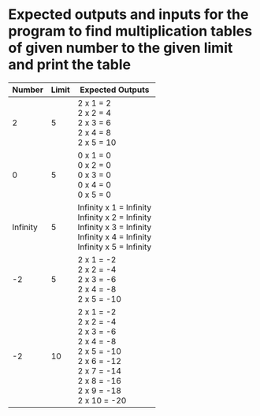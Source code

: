 # Expected outputs and inputs for the program to find multiplication tables of given number to the given limit and print the table

| Number | Limit | Expected Outputs |
|-----|-----|-----|
| 2 | 5 | 2 x 1 = 2 <br> 2 x 2 = 4 <br> 2 x 3 = 6 <br> 2 x 4 = 8 <br> 2 x 5 = 10 |
| 0 | 5 | 0 x 1 = 0 <br> 0 x 2 = 0 <br> 0 x 3 = 0 <br> 0 x 4 = 0 <br> 0 x 5 = 0 |
| Infinity | 5 | Infinity x 1 = Infinity <br> Infinity x 2 = Infinity <br> Infinity x 3 = Infinity <br> Infinity x 4 = Infinity <br> Infinity x 5 = Infinity |
| -2 | 5 | 2 x 1 = -2 <br> 2 x 2 = -4 <br> 2 x 3 = -6 <br> 2 x 4 = -8 <br> 2 x 5 = -10 |
| -2 | 10 | 2 x 1 = -2 <br> 2 x 2 = -4 <br> 2 x 3 = -6 <br> 2 x 4 = -8 <br> 2 x 5 = -10 <br> 2 x 6 = -12 <br> 2 x 7 = -14 <br> 2 x 8 = -16 <br> 2 x 9 = -18 <br> 2 x 10 = -20 |
